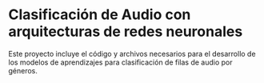 # Clasificación de Audio con arquitecturas de redes neuronales

Este proyecto incluye el código y archivos necesarios para el desarrollo de los modelos de aprendizajes para clasificación de filas de audio por géneros.
